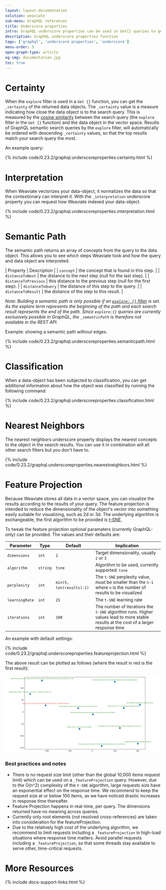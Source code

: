 ```yaml
---
layout: layout-documentation
solution: weaviate
sub-menu: GraphQL references
title: Underscore properties
intro: GraphQL underscore properties can be used in Get{} queries to get additional information about the returned data objects. You can recognize these properties because they are prefixed with an underscore. The value of underscore properties of data objects can be for example be used to enhance interpretability of semantic searches and classification, or for projection and visualization.
description: GraphQL underscore properties function
tags: ['graphql', 'underscore properties', 'underscore']
menu-order: 5
open-graph-type: article
og-img: documentation.jpg
toc: true
---
```


# Certainty

When the `explore` filter is used in a `Get {}` function, you can get the `_certainty` of the returned data objects. The `_certainty` value is a measure indicating how close the data object is to the search query. This is measured by the [cosine similarity](https://en.wikipedia.org/wiki/Cosine_similarity) between the search query (the `explore` filter in the `Get {}`  function) and the data object in the vector space. Results of GraphQL semantic search queries by the `explore` filter, will automatically be ordered with descending `_certainty` values, so that the top results match your search query the most.

An example query:

{% include code/0.23.2/graphql.underscoreproperties.certainty.html %}

# Interpretation

When Weaviate vectorizes your data-object, it normalizes the data so that the contextionary can interpret it. With the `_interpretation` underscore property you can request how Weaviate indexed your data-object.

{% include code/0.23.2/graphql.underscoreproperties.interpretation.html %}

# Semantic Path

The semantic path returns an array of concepts from the query to the data object. This allows you to see which steps Weaviate took and how the query and data object are interpreted. 

| Property | Description |
| `concept` | the concept that is found in this step. |
| `distanceToNext` | the distance to the next step (null for the last step). |
| `distanceToPrevious` | this distance to the previous step (null for the first step). |
| `distanceToQuery` | the distance of this step to the query. |
| `distanceToResult` | the distance of the step to this result. |

_Note: Building a semantic path is only possible if an [`explore: {}` filter](./filters.html#explore-filter-semantic-searching) is set. As the explore term represents the beginning of the path and each search result represents the end of the path. Since `explore:{}` queries are currently exclusively possible in GraphQL, the `_semanticPath` is therefore not available in the REST API._

Example: showing a semantic path without edges.

{% include code/0.23.2/graphql.underscoreproperties.semanticpath.html %}

# Classification

When a data-object has been subjected to classification, you can get additional information about how the object was classified by running the following command:

{% include code/0.23.2/graphql.underscoreproperties.classification.html %}

# Nearest Neighbors

The nearest neighbors underscore property displays the nearest concepts to the object in the search results. You can use it in combination will all other search filters but you don't have to. 

{% include code/0.23.2/graphql.underscoreproperties.nearestneighbors.html %}

# Feature Projection

Because Weaviate stores all data in a vector space, you can visualize the results according to the results of your query. The feature projection is intended to reduce the dimensionality of the object's vector into something easily suitable for visualizing, such as 2d or 3d. The underlying algorithm is exchangeable, the first algorithm to be provided is [t-SNE](https://en.wikipedia.org/wiki/T-distributed_stochastic_neighbor_embedding).

To tweak the feature projection optional paramaters (currently GraphQL-only) can be provided. The values and their defaults are:

| Parameter | Type | Default | Implication |
|--|--|--|--|
| `dimensions` | `int` | `2` | Target dimensionality, usually `2` or `3` | 
| `algorithm` | `string` | `tsne` | Algorithm to be used, currently supported: `tsne` |
| `perplexity` | `int` | `min(5, len(results)-1)` | The `t-SNE` perplexity value, must be smaller than the `n-1` where `n` is the number of results to be visualized |
| `learningRate` | `int` | `25` | The `t-SNE` learning rate |
| `iterations` | `int` | `100` | The number of iterations the `t-SNE` algorithm runs. Higher values lead to more stable results at the cost of a larger response time |

An example with default settings:

{% include code/0.23.2/graphql.underscoreproperties.featureprojection.html %}

The above result can be plotted as follows (where the result in red is the first result):

![Weaviate T-SNE example](/img/plot-noSettings.png?i=1 "Weaviate T-SNE example")

### Best practices and notes
* There is no request size limit (other than the global 10,000 items request limit) which can be used on a `_featureProjection` query. However, due to the O(n^2) complexity of the `t-SNE` algorithm, large requests size have an exponential effect on the response time. We recommend to keep the request size at or below 100 items, as we have noticed drastic increases in response time thereafter.
* Feature Projection happens in real-time, per query. The dimensions returned have no meaning across queries.
* Currently only root elements (not resolved cross-references) are taken into consideration for the featureProjection.
* Due to the relatively high cost of the underlying algorithm, we recommend to limit requests including a `_featureProjection` in high-load situations where response time matters. Avoid parallel requests including a `_featureProjection`, so that some threads stay available to serve other, time-critical requests.

# More Resources

{% include docs-support-links.html %}